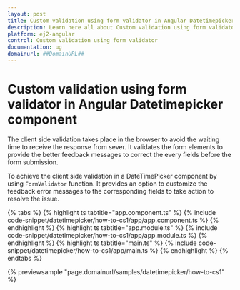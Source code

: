 ```yaml
---
layout: post
title: Custom validation using form validator in Angular Datetimepicker component | Syncfusion
description: Learn here all about Custom validation using form validator in Syncfusion Angular Datetimepicker component of Syncfusion Essential JS 2 and more.
platform: ej2-angular
control: Custom validation using form validator 
documentation: ug
domainurl: ##DomainURL##
---
```


# Custom validation using form validator in Angular Datetimepicker component

The client side validation takes place in the browser to avoid the waiting time to receive the response from sever. It validates the form elements to provide the better feedback messages to correct the every fields before the form submission.

To achieve the client side validation in a DateTimePicker component by using `FormValidator` function. It provides an option to customize the feedback error messages to the corresponding fields to take action to resolve the issue.

{% tabs %}
{% highlight ts tabtitle="app.component.ts" %}
{% include code-snippet/datetimepicker/how-to-cs1/app/app.component.ts %}
{% endhighlight %}
{% highlight ts tabtitle="app.module.ts" %}
{% include code-snippet/datetimepicker/how-to-cs1/app/app.module.ts %}
{% endhighlight %}
{% highlight ts tabtitle="main.ts" %}
{% include code-snippet/datetimepicker/how-to-cs1/app/main.ts %}
{% endhighlight %}
{% endtabs %}
  
{% previewsample "page.domainurl/samples/datetimepicker/how-to-cs1" %}